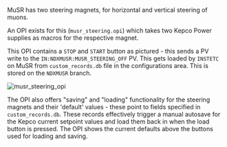 MuSR has two steering magnets, for horizontal and vertical steering of muons.

An OPI exists for this (`musr_steering.opi`) which takes two Kepco Power supplies as macros for the respective magnet. 

This OPI contains a `STOP` and `START` button as pictured - this sends a PV write to the `IN:NDXMUSR:MUSR_STEERING_OFF` PV. This gets loaded by `INSTETC` on MuSR from `custom_records.db` file in the configurations area. This is stored on the `NDXMUSR` branch. 

![musr_steering_opi](https://user-images.githubusercontent.com/14823767/105205634-61fc7600-5b3d-11eb-9b34-4789c86591ae.PNG)

The OPI also offers "saving" and "loading" functionality for the steering magnets and their 'default' values - these point to fields specified in `custom_records.db`. These records effectively trigger a manual autosave for the Kepco current setpoint values and load them back in when the load button is pressed. The OPI shows the current defaults above the buttons used for loading and saving. 